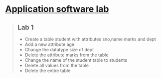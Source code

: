 # [Application software lab](#application-software-lab)

> ## Lab 1
> * Create a table student with attributes sno,name marks and dept
> * Add a new attribute age
> * Change the datatype size of dept
> * Delete the attribute marks from the table
> * Change the name of the student table to students
> * Delete all values from the table
> * Delete the entire table
